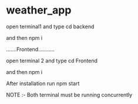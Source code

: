# weather_app
open terminal1 and type cd backend

and then npm i

.......Frontend...........

open terminal 2 and type cd Frontend

and then npm i

After installation run npm start


NOTE :- Both terminal must be running concurrently
